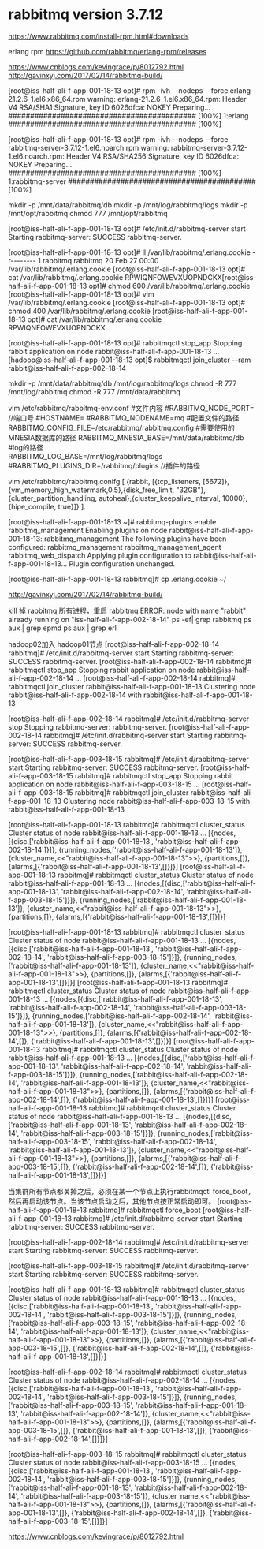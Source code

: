 # rabbitmq version 3.7.12
https://www.rabbitmq.com/install-rpm.html#downloads

erlang rpm
https://github.com/rabbitmq/erlang-rpm/releases

https://www.cnblogs.com/kevingrace/p/8012792.html
http://gavinxyj.com/2017/02/14/rabbitmq-build/

[root@iss-half-ali-f-app-001-18-13 opt]# rpm -ivh --nodeps --force erlang-21.2.6-1.el6.x86_64.rpm
warning: erlang-21.2.6-1.el6.x86_64.rpm: Header V4 RSA/SHA1 Signature, key ID 6026dfca: NOKEY
Preparing...                ########################################### [100%]
   1:erlang                 ########################################### [100%]
   
[root@iss-half-ali-f-app-001-18-13 opt]# rpm -ivh --nodeps --force rabbitmq-server-3.7.12-1.el6.noarch.rpm
warning: rabbitmq-server-3.7.12-1.el6.noarch.rpm: Header V4 RSA/SHA256 Signature, key ID 6026dfca: NOKEY
Preparing...                ########################################### [100%]
   1:rabbitmq-server        ########################################### [100%]



mkdir -p /mnt/data/rabbitmq/db
mkdir -p /mnt/log/rabbitmq/logs
mkdir -p /mnt/opt/rabbitmq
chmod 777 /mnt/opt/rabbitmq


[root@iss-half-ali-f-app-001-18-13 opt]# /etc/init.d/rabbitmq-server start
Starting rabbitmq-server: SUCCESS
rabbitmq-server.

[root@iss-half-ali-f-app-001-18-13 opt]# ll /var/lib/rabbitmq/.erlang.cookie
-r-------- 1 rabbitmq rabbitmq 20 Feb 27 00:00 /var/lib/rabbitmq/.erlang.cookie
[root@iss-half-ali-f-app-001-18-13 opt]# cat /var/lib/rabbitmq/.erlang.cookie
RPWIQNFOWEVXUOPNDCKX[root@iss-half-ali-f-app-001-18-13 opt]# chmod 600 /var/lib/rabbitmq/.erlang.cookie
[root@iss-half-ali-f-app-001-18-13 opt]# vim /var/lib/rabbitmq/.erlang.cookie
[root@iss-half-ali-f-app-001-18-13 opt]# chmod 400 /var/lib/rabbitmq/.erlang.cookie
[root@iss-half-ali-f-app-001-18-13 opt]# cat /var/lib/rabbitmq/.erlang.cookie
RPWIQNFOWEVXUOPNDCKX


[root@iss-half-ali-f-app-001-18-13 opt]# rabbitmqctl stop_app
Stopping rabbit application on node rabbit@iss-half-ali-f-app-001-18-13 ...
[hadoop@iss-half-ali-f-app-001-18-13 opt]$ rabbitmqctl join_cluster --ram rabbit@iss-half-ali-f-app-002-18-14


mkdir -p /mnt/data/rabbitmq/db /mnt/log/rabbitmq/logs
chmod -R 777 /mnt/log/rabbitmq
chmod -R 777 /mnt/data/rabbitmq


vim /etc/rabbitmq/rabbitmq-env.conf
#文件内容
#RABBITMQ_NODE_PORT=    //端口号
#HOSTNAME=
#RABBITMQ_NODENAME=mq
#配置文件的路径
RABBITMQ_CONFIG_FILE=/etc/rabbitmq/rabbitmq.config
#需要使用的MNESIA数据库的路径
RABBITMQ_MNESIA_BASE=/mnt/data/rabbitmq/db
#log的路径    
RABBITMQ_LOG_BASE=/mnt/log/rabbitmq/logs
#RABBITMQ_PLUGINS_DIR=/rabbitmq/plugins    //插件的路径


vim /etc/rabbitmq/rabbitmq.conifg
[
  {rabbit, [{tcp_listeners, [5672]},{vm_memory_high_watermark,0.5},{disk_free_limit, "32GB"},{cluster_partition_handling, autoheal},{cluster_keepalive_interval, 10000},{hipe_compile, true}]}
].


[root@iss-half-ali-f-app-001-18-13 ~]# rabbitmq-plugins enable rabbitmq_management
Enabling plugins on node rabbit@iss-half-ali-f-app-001-18-13:
rabbitmq_management
The following plugins have been configured:
  rabbitmq_management
  rabbitmq_management_agent
  rabbitmq_web_dispatch
Applying plugin configuration to rabbit@iss-half-ali-f-app-001-18-13...
Plugin configuration unchanged.

[root@iss-half-ali-f-app-001-18-13 rabbitmq]# cp .erlang.cookie ~/


http://gavinxyj.com/2017/02/14/rabbitmq-build/

kill 掉 rabbitmq 所有进程，重启 rabbitmq
ERROR: node with name "rabbit" already running on "iss-half-ali-f-app-002-18-14"
ps -ef| grep rabbitmq
ps aux | grep epmd
ps aux | grep erl


hadoop02加入 hadoop01节点
[root@iss-half-ali-f-app-002-18-14 rabbitmq]# /etc/init.d/rabbitmq-server start
Starting rabbitmq-server: SUCCESS
rabbitmq-server.
[root@iss-half-ali-f-app-002-18-14 rabbitmq]# rabbitmqctl stop_app
Stopping rabbit application on node rabbit@iss-half-ali-f-app-002-18-14 ...
[root@iss-half-ali-f-app-002-18-14 rabbitmq]# rabbitmqctl join_cluster rabbit@iss-half-ali-f-app-001-18-13
Clustering node rabbit@iss-half-ali-f-app-002-18-14 with rabbit@iss-half-ali-f-app-001-18-13

[root@iss-half-ali-f-app-002-18-14 rabbitmq]# /etc/init.d/rabbitmq-server stop
Stopping rabbitmq-server: rabbitmq-server.
[root@iss-half-ali-f-app-002-18-14 rabbitmq]# /etc/init.d/rabbitmq-server start
Starting rabbitmq-server: SUCCESS
rabbitmq-server.




[root@iss-half-ali-f-app-003-18-15 rabbitmq]# /etc/init.d/rabbitmq-server start
Starting rabbitmq-server: SUCCESS
rabbitmq-server.
[root@iss-half-ali-f-app-003-18-15 rabbitmq]# rabbitmqctl stop_app
Stopping rabbit application on node rabbit@iss-half-ali-f-app-003-18-15 ...
[root@iss-half-ali-f-app-003-18-15 rabbitmq]# rabbitmqctl join_cluster rabbit@iss-half-ali-f-app-001-18-13
Clustering node rabbit@iss-half-ali-f-app-003-18-15 with rabbit@iss-half-ali-f-app-001-18-13


[root@iss-half-ali-f-app-001-18-13 rabbitmq]# rabbitmqctl cluster_status
Cluster status of node rabbit@iss-half-ali-f-app-001-18-13 ...
[{nodes,[{disc,['rabbit@iss-half-ali-f-app-001-18-13',
                'rabbit@iss-half-ali-f-app-002-18-14']}]},
 {running_nodes,['rabbit@iss-half-ali-f-app-001-18-13']},
 {cluster_name,<<"rabbit@iss-half-ali-f-app-001-18-13">>},
 {partitions,[]},
 {alarms,[{'rabbit@iss-half-ali-f-app-001-18-13',[]}]}]
[root@iss-half-ali-f-app-001-18-13 rabbitmq]# rabbitmqctl cluster_status
Cluster status of node rabbit@iss-half-ali-f-app-001-18-13 ...
[{nodes,[{disc,['rabbit@iss-half-ali-f-app-001-18-13',
                'rabbit@iss-half-ali-f-app-002-18-14',
                'rabbit@iss-half-ali-f-app-003-18-15']}]},
 {running_nodes,['rabbit@iss-half-ali-f-app-001-18-13']},
 {cluster_name,<<"rabbit@iss-half-ali-f-app-001-18-13">>},
 {partitions,[]},
 {alarms,[{'rabbit@iss-half-ali-f-app-001-18-13',[]}]}]




[root@iss-half-ali-f-app-001-18-13 rabbitmq]# rabbitmqctl cluster_status
Cluster status of node rabbit@iss-half-ali-f-app-001-18-13 ...
[{nodes,[{disc,['rabbit@iss-half-ali-f-app-001-18-13',
                'rabbit@iss-half-ali-f-app-002-18-14',
                'rabbit@iss-half-ali-f-app-003-18-15']}]},
 {running_nodes,['rabbit@iss-half-ali-f-app-001-18-13']},
 {cluster_name,<<"rabbit@iss-half-ali-f-app-001-18-13">>},
 {partitions,[]},
 {alarms,[{'rabbit@iss-half-ali-f-app-001-18-13',[]}]}]
[root@iss-half-ali-f-app-001-18-13 rabbitmq]# rabbitmqctl cluster_status
Cluster status of node rabbit@iss-half-ali-f-app-001-18-13 ...
[{nodes,[{disc,['rabbit@iss-half-ali-f-app-001-18-13',
                'rabbit@iss-half-ali-f-app-002-18-14',
                'rabbit@iss-half-ali-f-app-003-18-15']}]},
 {running_nodes,['rabbit@iss-half-ali-f-app-002-18-14',
                 'rabbit@iss-half-ali-f-app-001-18-13']},
 {cluster_name,<<"rabbit@iss-half-ali-f-app-001-18-13">>},
 {partitions,[]},
 {alarms,[{'rabbit@iss-half-ali-f-app-002-18-14',[]},
          {'rabbit@iss-half-ali-f-app-001-18-13',[]}]}]
[root@iss-half-ali-f-app-001-18-13 rabbitmq]# rabbitmqctl cluster_status
Cluster status of node rabbit@iss-half-ali-f-app-001-18-13 ...
[{nodes,[{disc,['rabbit@iss-half-ali-f-app-001-18-13',
                'rabbit@iss-half-ali-f-app-002-18-14',
                'rabbit@iss-half-ali-f-app-003-18-15']}]},
 {running_nodes,['rabbit@iss-half-ali-f-app-002-18-14',
                 'rabbit@iss-half-ali-f-app-001-18-13']},
 {cluster_name,<<"rabbit@iss-half-ali-f-app-001-18-13">>},
 {partitions,[]},
 {alarms,[{'rabbit@iss-half-ali-f-app-002-18-14',[]},
          {'rabbit@iss-half-ali-f-app-001-18-13',[]}]}]
[root@iss-half-ali-f-app-001-18-13 rabbitmq]# rabbitmqctl cluster_status
Cluster status of node rabbit@iss-half-ali-f-app-001-18-13 ...
[{nodes,[{disc,['rabbit@iss-half-ali-f-app-001-18-13',
                'rabbit@iss-half-ali-f-app-002-18-14',
                'rabbit@iss-half-ali-f-app-003-18-15']}]},
 {running_nodes,['rabbit@iss-half-ali-f-app-003-18-15',
                 'rabbit@iss-half-ali-f-app-002-18-14',
                 'rabbit@iss-half-ali-f-app-001-18-13']},
 {cluster_name,<<"rabbit@iss-half-ali-f-app-001-18-13">>},
 {partitions,[]},
 {alarms,[{'rabbit@iss-half-ali-f-app-003-18-15',[]},
          {'rabbit@iss-half-ali-f-app-002-18-14',[]},
          {'rabbit@iss-half-ali-f-app-001-18-13',[]}]}]
          
          
当集群所有节点都关掉之后，必须在某一个节点上执行rabbitmqctl force_boot，然后再启动该节点。当该节点启动之后，其他节点按正常启动即可。
[root@iss-half-ali-f-app-001-18-13 rabbitmq]# rabbitmqctl force_boot
[root@iss-half-ali-f-app-001-18-13 rabbitmq]# /etc/init.d/rabbitmq-server start
Starting rabbitmq-server: SUCCESS
rabbitmq-server.

[root@iss-half-ali-f-app-002-18-14 rabbitmq]# /etc/init.d/rabbitmq-server start
Starting rabbitmq-server: SUCCESS
rabbitmq-server.

[root@iss-half-ali-f-app-003-18-15 rabbitmq]# /etc/init.d/rabbitmq-server start
Starting rabbitmq-server: SUCCESS
rabbitmq-server.

[root@iss-half-ali-f-app-001-18-13 rabbitmq]# rabbitmqctl cluster_status
Cluster status of node rabbit@iss-half-ali-f-app-001-18-13 ...
[{nodes,[{disc,['rabbit@iss-half-ali-f-app-001-18-13',
                'rabbit@iss-half-ali-f-app-002-18-14',
                'rabbit@iss-half-ali-f-app-003-18-15']}]},
 {running_nodes,['rabbit@iss-half-ali-f-app-003-18-15',
                 'rabbit@iss-half-ali-f-app-002-18-14',
                 'rabbit@iss-half-ali-f-app-001-18-13']},
 {cluster_name,<<"rabbit@iss-half-ali-f-app-001-18-13">>},
 {partitions,[]},
 {alarms,[{'rabbit@iss-half-ali-f-app-003-18-15',[]},
          {'rabbit@iss-half-ali-f-app-002-18-14',[]},
          {'rabbit@iss-half-ali-f-app-001-18-13',[]}]}]
          
          
[root@iss-half-ali-f-app-002-18-14 rabbitmq]# rabbitmqctl cluster_status
Cluster status of node rabbit@iss-half-ali-f-app-002-18-14 ...
[{nodes,[{disc,['rabbit@iss-half-ali-f-app-001-18-13',
                'rabbit@iss-half-ali-f-app-002-18-14',
                'rabbit@iss-half-ali-f-app-003-18-15']}]},
 {running_nodes,['rabbit@iss-half-ali-f-app-003-18-15',
                 'rabbit@iss-half-ali-f-app-001-18-13',
                 'rabbit@iss-half-ali-f-app-002-18-14']},
 {cluster_name,<<"rabbit@iss-half-ali-f-app-001-18-13">>},
 {partitions,[]},
 {alarms,[{'rabbit@iss-half-ali-f-app-003-18-15',[]},
          {'rabbit@iss-half-ali-f-app-001-18-13',[]},
          {'rabbit@iss-half-ali-f-app-002-18-14',[]}]}]
          
          
          
[root@iss-half-ali-f-app-003-18-15 rabbitmq]# rabbitmqctl cluster_status
Cluster status of node rabbit@iss-half-ali-f-app-003-18-15 ...
[{nodes,[{disc,['rabbit@iss-half-ali-f-app-001-18-13',
                'rabbit@iss-half-ali-f-app-002-18-14',
                'rabbit@iss-half-ali-f-app-003-18-15']}]},
 {running_nodes,['rabbit@iss-half-ali-f-app-001-18-13',
                 'rabbit@iss-half-ali-f-app-002-18-14',
                 'rabbit@iss-half-ali-f-app-003-18-15']},
 {cluster_name,<<"rabbit@iss-half-ali-f-app-001-18-13">>},
 {partitions,[]},
 {alarms,[{'rabbit@iss-half-ali-f-app-001-18-13',[]},
          {'rabbit@iss-half-ali-f-app-002-18-14',[]},
          {'rabbit@iss-half-ali-f-app-003-18-15',[]}]}]
          
          
https://www.cnblogs.com/kevingrace/p/8012792.html

          